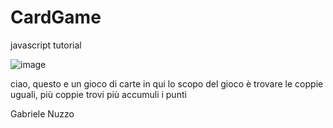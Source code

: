 # CardGame
javascript tutorial 

![image](https://user-images.githubusercontent.com/124572812/235672944-bb696985-7184-4861-9358-280f393af2f3.png)


ciao, questo e un gioco di carte in qui lo scopo del gioco è trovare le coppie uguali, più coppie trovi più accumuli i punti 


Gabriele Nuzzo
